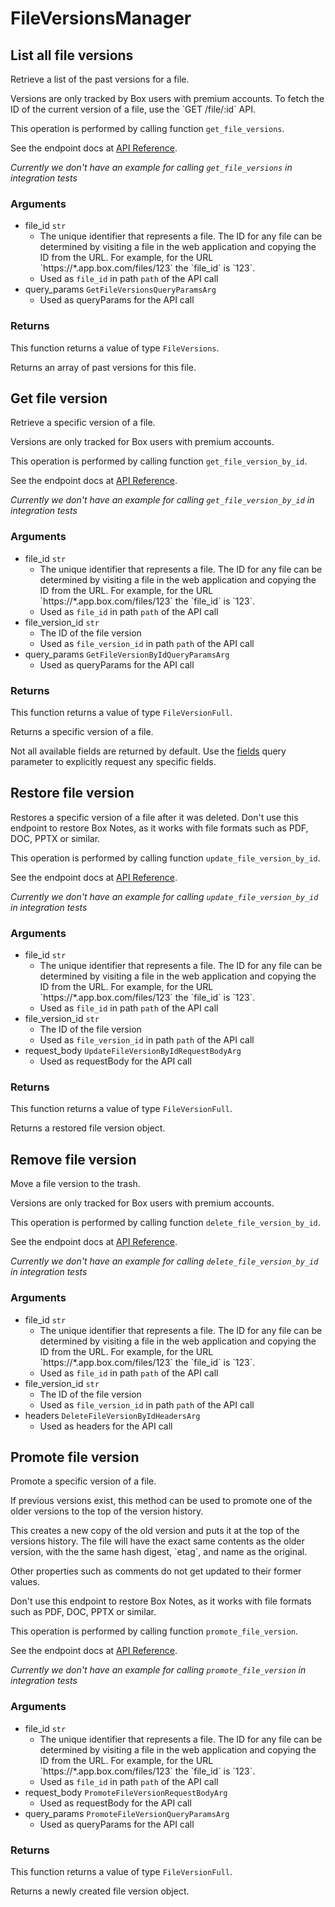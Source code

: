 # FileVersionsManager

## List all file versions

Retrieve a list of the past versions for a file.

Versions are only tracked by Box users with premium accounts. To fetch the ID
of the current version of a file, use the &#x60;GET /file/:id&#x60; API.

This operation is performed by calling function `get_file_versions`.

See the endpoint docs at
[API Reference](https://developer.box.com/reference/get-files-id-versions/).

*Currently we don't have an example for calling `get_file_versions` in integration tests*

### Arguments

- file_id `str`
  - The unique identifier that represents a file.  The ID for any file can be determined by visiting a file in the web application and copying the ID from the URL. For example, for the URL &#x60;https://*.app.box.com/files/123&#x60; the &#x60;file_id&#x60; is &#x60;123&#x60;.
  - Used as `file_id` in path `path` of the API call
- query_params `GetFileVersionsQueryParamsArg`
  - Used as queryParams for the API call


### Returns

This function returns a value of type `FileVersions`.

Returns an array of past versions for this file.


## Get file version

Retrieve a specific version of a file.

Versions are only tracked for Box users with premium accounts.

This operation is performed by calling function `get_file_version_by_id`.

See the endpoint docs at
[API Reference](https://developer.box.com/reference/get-files-id-versions-id/).

*Currently we don't have an example for calling `get_file_version_by_id` in integration tests*

### Arguments

- file_id `str`
  - The unique identifier that represents a file.  The ID for any file can be determined by visiting a file in the web application and copying the ID from the URL. For example, for the URL &#x60;https://*.app.box.com/files/123&#x60; the &#x60;file_id&#x60; is &#x60;123&#x60;.
  - Used as `file_id` in path `path` of the API call
- file_version_id `str`
  - The ID of the file version
  - Used as `file_version_id` in path `path` of the API call
- query_params `GetFileVersionByIdQueryParamsArg`
  - Used as queryParams for the API call


### Returns

This function returns a value of type `FileVersionFull`.

Returns a specific version of a file.

Not all available fields are returned by default. Use the
[fields](#param-fields) query parameter to explicitly request
any specific fields.


## Restore file version

Restores a specific version of a file after it was deleted.
Don&#x27;t use this endpoint to restore Box Notes,
as it works with file formats such as PDF, DOC,
PPTX or similar.

This operation is performed by calling function `update_file_version_by_id`.

See the endpoint docs at
[API Reference](https://developer.box.com/reference/put-files-id-versions-id/).

*Currently we don't have an example for calling `update_file_version_by_id` in integration tests*

### Arguments

- file_id `str`
  - The unique identifier that represents a file.  The ID for any file can be determined by visiting a file in the web application and copying the ID from the URL. For example, for the URL &#x60;https://*.app.box.com/files/123&#x60; the &#x60;file_id&#x60; is &#x60;123&#x60;.
  - Used as `file_id` in path `path` of the API call
- file_version_id `str`
  - The ID of the file version
  - Used as `file_version_id` in path `path` of the API call
- request_body `UpdateFileVersionByIdRequestBodyArg`
  - Used as requestBody for the API call


### Returns

This function returns a value of type `FileVersionFull`.

Returns a restored file version object.


## Remove file version

Move a file version to the trash.

Versions are only tracked for Box users with premium accounts.

This operation is performed by calling function `delete_file_version_by_id`.

See the endpoint docs at
[API Reference](https://developer.box.com/reference/delete-files-id-versions-id/).

*Currently we don't have an example for calling `delete_file_version_by_id` in integration tests*

### Arguments

- file_id `str`
  - The unique identifier that represents a file.  The ID for any file can be determined by visiting a file in the web application and copying the ID from the URL. For example, for the URL &#x60;https://*.app.box.com/files/123&#x60; the &#x60;file_id&#x60; is &#x60;123&#x60;.
  - Used as `file_id` in path `path` of the API call
- file_version_id `str`
  - The ID of the file version
  - Used as `file_version_id` in path `path` of the API call
- headers `DeleteFileVersionByIdHeadersArg`
  - Used as headers for the API call


## Promote file version

Promote a specific version of a file.

If previous versions exist, this method can be used to
promote one of the older versions to the top of the version history.

This creates a new copy of the old version and puts it at the
top of the versions history. The file will have the exact same contents
as the older version, with the the same hash digest, &#x60;etag&#x60;, and
name as the original.

Other properties such as comments do not get updated to their
former values.

Don&#x27;t use this endpoint to restore Box Notes,
as it works with file formats such as PDF, DOC,
PPTX or similar.

This operation is performed by calling function `promote_file_version`.

See the endpoint docs at
[API Reference](https://developer.box.com/reference/post-files-id-versions-current/).

*Currently we don't have an example for calling `promote_file_version` in integration tests*

### Arguments

- file_id `str`
  - The unique identifier that represents a file.  The ID for any file can be determined by visiting a file in the web application and copying the ID from the URL. For example, for the URL &#x60;https://*.app.box.com/files/123&#x60; the &#x60;file_id&#x60; is &#x60;123&#x60;.
  - Used as `file_id` in path `path` of the API call
- request_body `PromoteFileVersionRequestBodyArg`
  - Used as requestBody for the API call
- query_params `PromoteFileVersionQueryParamsArg`
  - Used as queryParams for the API call


### Returns

This function returns a value of type `FileVersionFull`.

Returns a newly created file version object.


